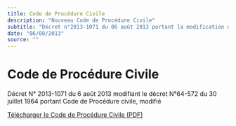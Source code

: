 ```yaml
---
title: Code de Procédure Civile
description: "Nouveau Code de Procédure Civile"
subtitle: "Décret n°2013-1071 du 06 août 2013 portant la modification du code de procédure civile"
date: "06/08/2013"
source: ""
---
```


# Code de Procédure Civile

Décret N° 2013-1071 du 6 août 2013 modifiant le décret N°64-572 du 30 juillet 1964 portant Code de Procédure civile, modifié


<a href="/pdf/codes/CPC.pdf" target="_blank">Télécharger le Code de Procédure Civile (PDF)</a> <span class="iconify i-heroicons-arrow-top-right-on-square"></span>

